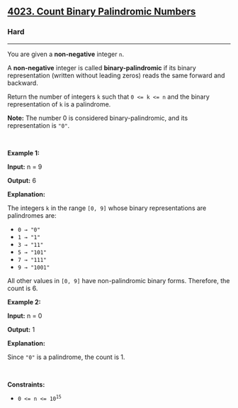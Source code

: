 <h2><a href="https://leetcode.com/problems/count-binary-palindromic-numbers">4023. Count Binary Palindromic Numbers</a></h2><h3>Hard</h3><hr><p>You are given a <strong>non-negative</strong> integer <code>n</code>.</p>

<p>A <strong>non-negative</strong> integer is called <strong>binary-palindromic</strong> if its binary representation (written without leading zeros) reads the same forward and backward.</p>

<p>Return the number of integers <code><font face="monospace">k</font></code> such that <code>0 &lt;= k &lt;= n</code> and the binary representation of <code><font face="monospace">k</font></code> is a palindrome.</p>

<p><strong>Note:</strong> The number 0 is considered binary-palindromic, and its representation is <code>&quot;0&quot;</code>.</p>

<p>&nbsp;</p>
<p><strong class="example">Example 1:</strong></p>

<div class="example-block">
<p><strong>Input:</strong> <span class="example-io">n = 9</span></p>

<p><strong>Output:</strong> <span class="example-io">6</span></p>

<p><strong>Explanation:</strong></p>

<p>The integers <code>k</code> in the range <code>[0, 9]</code> whose binary representations are palindromes are:</p>

<ul>
	<li><code>0 &rarr; &quot;0&quot;</code></li>
	<li><code>1 &rarr; &quot;1&quot;</code></li>
	<li><code>3 &rarr; &quot;11&quot;</code></li>
	<li><code>5 &rarr; &quot;101&quot;</code></li>
	<li><code>7 &rarr; &quot;111&quot;</code></li>
	<li><code>9 &rarr; &quot;1001&quot;</code></li>
</ul>

<p>All other values in <code>[0, 9]</code> have non-palindromic binary forms. Therefore, the count is 6.</p>
</div>

<p><strong class="example">Example 2:</strong></p>

<div class="example-block">
<p><strong>Input:</strong> <span class="example-io">n = 0</span></p>

<p><strong>Output:</strong> <span class="example-io">1</span></p>

<p><strong>Explanation:</strong></p>

<p>Since <code>&quot;0&quot;</code> is a palindrome, the count is 1.</p>
</div>

<p>&nbsp;</p>
<p><strong>Constraints:</strong></p>

<ul>
	<li><code>0 &lt;= n &lt;= 10<sup>15</sup></code></li>
</ul>
